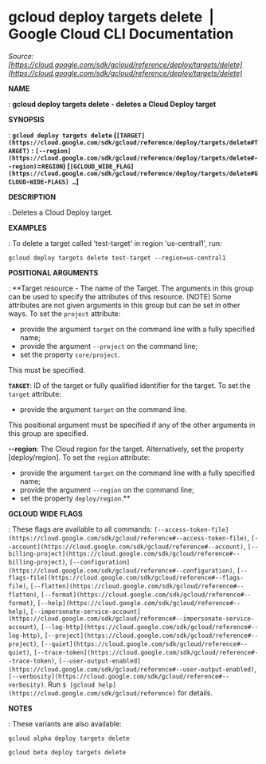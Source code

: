 # gcloud deploy targets delete  |  Google Cloud CLI Documentation

*Source: [https://cloud.google.com/sdk/gcloud/reference/deploy/targets/delete](https://cloud.google.com/sdk/gcloud/reference/deploy/targets/delete)*

**NAME**

: **gcloud deploy targets delete - deletes a Cloud Deploy target**

**SYNOPSIS**

: **`gcloud deploy targets delete` (`[TARGET](https://cloud.google.com/sdk/gcloud/reference/deploy/targets/delete#TARGET)` : `[--region](https://cloud.google.com/sdk/gcloud/reference/deploy/targets/delete#--region)`=`REGION`) [`[GCLOUD_WIDE_FLAG](https://cloud.google.com/sdk/gcloud/reference/deploy/targets/delete#GCLOUD-WIDE-FLAGS) …`]**

**DESCRIPTION**

: Deletes a Cloud Deploy target.

**EXAMPLES**

: To delete a target called 'test-target' in region 'us-central1', run:

```
gcloud deploy targets delete test-target --region=us-central1
```

**POSITIONAL ARGUMENTS**

: **Target resource - The name of the Target. The arguments in this group can be
used to specify the attributes of this resource. (NOTE) Some attributes are not
given arguments in this group but can be set in other ways.
To set the `project` attribute:

- provide the argument `target` on the command line with a fully
specified name;
- provide the argument `--project` on the command line;
- set the property `core/project`.

This must be specified.

**`TARGET`**:
ID of the target or fully qualified identifier for the target.
To set the `target` attribute:

- provide the argument `target` on the command line.

This positional argument must be specified if any of the other arguments in this
group are specified.

**--region**:
The Cloud region for the target. Alternatively, set the property
[deploy/region].
To set the `region` attribute:

- provide the argument `target` on the command line with a fully
specified name;
- provide the argument `--region` on the command line;
- set the property `deploy/region`.**

**GCLOUD WIDE FLAGS**

: These flags are available to all commands: `[--access-token-file](https://cloud.google.com/sdk/gcloud/reference#--access-token-file)`,
`[--account](https://cloud.google.com/sdk/gcloud/reference#--account)`, `[--billing-project](https://cloud.google.com/sdk/gcloud/reference#--billing-project)`,
`[--configuration](https://cloud.google.com/sdk/gcloud/reference#--configuration)`,
`[--flags-file](https://cloud.google.com/sdk/gcloud/reference#--flags-file)`,
`[--flatten](https://cloud.google.com/sdk/gcloud/reference#--flatten)`, `[--format](https://cloud.google.com/sdk/gcloud/reference#--format)`, `[--help](https://cloud.google.com/sdk/gcloud/reference#--help)`, `[--impersonate-service-account](https://cloud.google.com/sdk/gcloud/reference#--impersonate-service-account)`,
`[--log-http](https://cloud.google.com/sdk/gcloud/reference#--log-http)`,
`[--project](https://cloud.google.com/sdk/gcloud/reference#--project)`, `[--quiet](https://cloud.google.com/sdk/gcloud/reference#--quiet)`, `[--trace-token](https://cloud.google.com/sdk/gcloud/reference#--trace-token)`, `[--user-output-enabled](https://cloud.google.com/sdk/gcloud/reference#--user-output-enabled)`,
`[--verbosity](https://cloud.google.com/sdk/gcloud/reference#--verbosity)`.
Run `$ [gcloud help](https://cloud.google.com/sdk/gcloud/reference)` for details.

**NOTES**

: These variants are also available:

```
gcloud alpha deploy targets delete
```

```
gcloud beta deploy targets delete
```